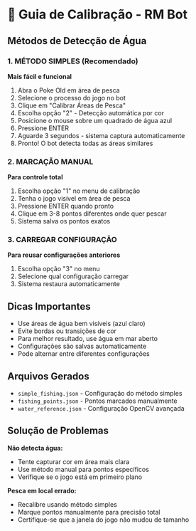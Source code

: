 # 🎯 Guia de Calibração - RM Bot

## Métodos de Detecção de Água

### 1. MÉTODO SIMPLES (Recomendado)
**Mais fácil e funcional**

1. Abra o Poke Old em área de pesca
2. Selecione o processo do jogo no bot
3. Clique em "Calibrar Áreas de Pesca"
4. Escolha opção "2" - Detecção automática por cor
5. Posicione o mouse sobre um quadrado de água azul
6. Pressione ENTER
7. Aguarde 3 segundos - sistema captura automaticamente
8. Pronto! O bot detecta todas as áreas similares

### 2. MARCAÇÃO MANUAL
**Para controle total**

1. Escolha opção "1" no menu de calibração
2. Tenha o jogo visível em área de pesca
3. Pressione ENTER quando pronto
4. Clique em 3-8 pontos diferentes onde quer pescar
5. Sistema salva os pontos exatos

### 3. CARREGAR CONFIGURAÇÃO
**Para reusar configurações anteriores**

1. Escolha opção "3" no menu
2. Selecione qual configuração carregar
3. Sistema restaura automaticamente

## Dicas Importantes

- Use áreas de água bem visíveis (azul claro)
- Evite bordas ou transições de cor
- Para melhor resultado, use água em mar aberto
- Configurações são salvas automaticamente
- Pode alternar entre diferentes configurações

## Arquivos Gerados

- `simple_fishing.json` - Configuração do método simples
- `fishing_points.json` - Pontos marcados manualmente  
- `water_reference.json` - Configuração OpenCV avançada

## Solução de Problemas

**Não detecta água:**
- Tente capturar cor em área mais clara
- Use método manual para pontos específicos
- Verifique se o jogo está em primeiro plano

**Pesca em local errado:**
- Recalibre usando método simples
- Marque pontos manualmente para precisão total
- Certifique-se que a janela do jogo não mudou de tamanho